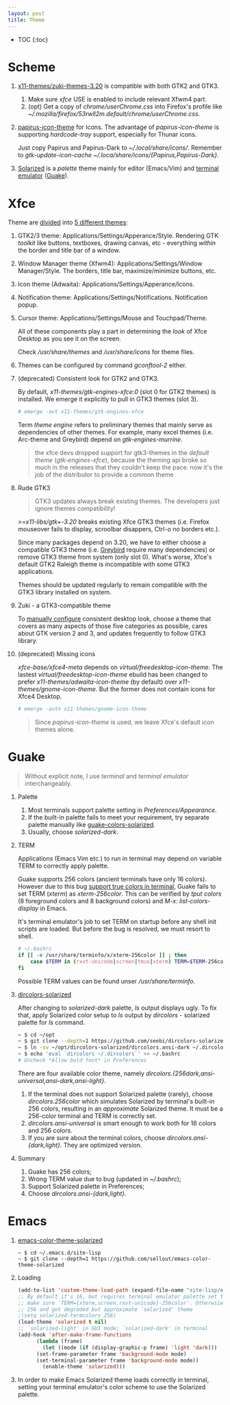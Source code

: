 ```yaml
---
layout: post
title: Theme
---
```


* TOC
{:toc}

# Scheme

1. [x11-themes/zuki-themes-3.20](https://github.com/lassekongo83/zuki-themes/tree/3.20) is compatible with both GTK2 and GTK3.
   1. Make sure *xfce* USE is enabled to include relevant Xfwm4 part.
   2. (opt) Get a copy of *chrome/userChrome.css* into Firefox's profile like *~/.mozilla/firefox/53rwll2m.default/chrome/userChrome.css*.
2. [papirus-icon-theme](https://github.com/PapirusDevelopmentTeam/papirus-icon-theme) for Icons. The advantage of *papirus-icon-theme* is supporting *hardcode-tray* support, especially for Thunar icons.

   Just copy Papirus and Papirus-Dark to *~/.local/share/icons/*. Remember to *gtk-update-icon-cache ~/.loca/share/icons/{Papirus,Papirus-Dark}*.
3. [Solarized](http://ethanschoonover.com/solarized) is a *palette* theme mainly for editor (Emacs/Vim) and [terminal emulator](http://www.wanglifeng.info/sysadmin/solarized-color-scheme.html) ([Guake](https://github.com/Guake/guake)).

# Xfce

Theme are [divided](https://forum.xfce.org/viewtopic.php?id=8787) into [5 different themes](https://wiki.xfce.org/howto/install_new_themes):

1. GTK2/3 theme: Applications/Settings/Apperance/Style. Rendering GTK *toolkit* like buttons, textboxes, drawing canvas, etc - everything *within* the border and title bar of a window.
2. Window Manager theme (Xfwm4): Applications/Settings/Window Manager/Style. The borders, title bar, maximize/minimize buttons, etc.
3. Icon theme (Adwaita): Applications/Settings/Apperance/Icons.
4. Notification theme: Applications/Settings/Notifications. Notification popup.
5. Cursor theme:  Applications/Settings/Mouse and Touchpad/Theme.

   All of these components play a part in determining the *look* of Xfce Desktop as you see it on the screen.

   Check */usr/share/themes* and */usr/share/icons* for theme files.
6. Themes can be configured by command *gconftool-2* either.
7. (deprecated) Consistent look for GTK2 and GTK3.

   By default, *x11-themes/gtk-engines-xfce:0* (slot 0 for GTK2 themes) is installed. We emerge it explicitly to pull in GTK3 themes (slot 3).

   ```bash
   # emerge -avt x11-themes/gtk-engines-xfce
   ```

   Term *theme engine* refers to preliminary themes that mainly serve as dependencies of other themes. For example, many excel themes (i.e. Arc-theme and Greybird) depend on *gtk-engines-murrine*.

   >the xfce devs dropped support for gtk3-themes in the *default theme* (*gtk-engines-xfce*), because the theming api broke so much in the releases that they couldn't keep the pace. now it's the job of the distributor to provide a common theme
8. Rude GTK3

   >GTK3 updates always break existing themes. The developers just ignore themes compatibility!

   *>=x11-libs/gtk+-3.20* breaks existing Xfce GTK3 themes (i.e. Firefox mouseover fails to display, scroolbar disappers, Ctrl-o no borders etc.).

   Since many packages depend on 3.20, we have to either choose a compatible GTK3 theme (i.e. [Greybird](https://wiki.gentoo.org/wiki/Xfce#Greybird_theme) require many dependencies) or remove GTK3 theme from system (only slot 0). What's worse, Xfce's default GTK2 Raleigh theme is incompatible with some GTK3 applications.

   Themes should be updated regularly to remain compatible with the GTK3 library installed on system.
9. Zuki - a GTK3-compatible theme

   To [manually configure](https://wiki.xfce.org/howto/install_new_themes) consistent desktop look, choose a theme that covers as many aspects of those five categories as possible, cares about GTK version 2 and 3, and updates frequently to follow GTK3 library.
9. (deprecated) Missing icons

   *xfce-base/xfce4-meta* depends on *virtual/freedesktop-icon-theme*. The lastest *virtual/freedesktop-icon-theme* ebuild has been changed to prefer *x11-themes/adwaita-icon-theme* (by default) over *x11-themes/gnome-icon-theme*. But the former does not contain icons for Xfce4 Desktop.

   ```bash
   # emerge -avtn x11-themes/gnome-icon-theme
   ```

   >Since *papirus-icon-theme* is used, we leave Xfce's default icon themes alone.

# Guake

>Without explicit note, I use *terminal* and *terminal emulator* interchangeably.

1. Palette
   1. Most terminals support palette setting in *Preferences/Appearance*.
   2. If the built-in palette fails to meet your requirement, try separate palette manually like [guake-colors-solarized](https://github.com/coolwanglu/guake-colors-solarized).
   3. Usually, choose *solarized-dark*.
2. TERM

   Applications (Emacs Vim etc.) to run in terminal may depend on variable TERM to correctly apply palette.

   Guake supports 256 colors (ancient terminals have only 16 colors). However due to this bug [support true colors in terminal](https://github.com/Guake/guake/issues/772), Guake fails to set TERM (*xterm*) as *xterm-256color*. This can be verified by *tput colors* (8 foreground colors and 8 background colors) and *M-x: list-colors-display* in Emacs.

   It's terminal emulator's job to set TERM on startup before any shell init scripts are loaded. But before the bug is resolved, we must resort to shell.

   ```bash
   # ~/.bashrc
   if [[ -e /usr/share/terminfo/x/xterm-256color ]] ; then
       case $TERM in (rxvt-unicode|screen|tmux|xterm) TERM=$TERM-256color;; esac
   fi
   ```

   Possible TERM values can be found unser */usr/share/terminfo*.
3. [dircolors-solarized](https://github.com/seebi/dircolors-solarized)

   After changing to *solarized-dark* palette, *ls* output displays ugly. To fix that, apply Solarized color setup to *ls* output by *dircolors* - solarized palette for *ls* command.

   ```bash
   ~ $ cd ~/opt
   ~ $ git clone --depth=1 https://github.com/seebi/dircolors-solarized
   ~ $ ln -sv ~/opt/dircolors-solarized/dircolors.ansi-dark ~/.dircolors
   ~ $ echo 'eval `dircolors ~/.dircolors`' >> ~/.bashrc
   # Uncheck *Allow bold font* in Preferences
   ```

   There are four available color theme, namely *dircolors.{256dark,ansi-universal,ansi-dark,ansi-light}*.

   1. If the terminal does not support Solarized palette (rarely), choose *dircolors.256color* which simulates Solarized by terminal's built-in 256 colors, resulting in an *approximate* Solarized theme. It must be a 256-color terminal and TERM is correctly set.
   2. *dircolors.ansi-universal* is smart enough to work both for 16 colors and 256 colors.
   3. If you are sure about the terminal colors, choose *dircolors.ansi-{dark,light}*. They are optimized version.
 4. Summary
    1. Guake has 256 colors;
    2. Wrong TERM value due to bug (updated in *~/.bashrc*);
    3. Support Solarized palette in Preferences;
    4. Choose *dircolors.ansi-{dark,light}*.

# Emacs

1. [emacs-color-theme-solarized](https://github.com/sellout/emacs-color-theme-solarized)

   ```
   ~ $ cd ~/.emacs.d/site-lisp
   ~ $ git clone --depth=1 https://github.com/sellout/emacs-color-theme-solarized
   ```
2. Loading

   ```lisp
   (add-to-list 'custom-theme-load-path (expand-file-name "site-lisp/emacs-color-theme-solarized" user-emacs-directory))
   ;; By default it's 16, but requires terminal emulator palette set to `solarized' and
   ;; make sure `TERM={xterm,screen,rxvt-unicode}-256color'. Otherwsie set to
   ;; 256 and got degraded but approximate `solarized' theme
   ;(setq solarized-termcolors 256)
   (load-theme 'solarized t nil)
   ;; `solarized-light' in GUI mode; `solarized-dark' in terminal
   (add-hook 'after-make-frame-functions
	     (lambda (frame)
	       (let ((mode (if (display-graphic-p frame) 'light 'dark)))
		 (set-frame-parameter frame 'background-mode mode)
		 (set-terminal-parameter frame 'background-mode mode))
	       (enable-theme 'solarized)))
   ```

3. In order to make Emacs Solarized theme loads correctly in terminal, setting your terminal emulator's color scheme to use the Solarized palette.
